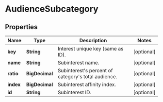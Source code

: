 

# AudienceSubcategory


## Properties

| Name | Type | Description | Notes |
|------------ | ------------- | ------------- | -------------|
|**key** | **String** | Interest unique key (same as ID). |  [optional] |
|**name** | **String** | Subinterest name. |  [optional] |
|**ratio** | **BigDecimal** | Subinterest&#39;s percent of category&#39;s total audience. |  [optional] |
|**index** | **BigDecimal** | Subinterest affinity index. |  [optional] |
|**id** | **String** | Subinterest ID. |  [optional] |



